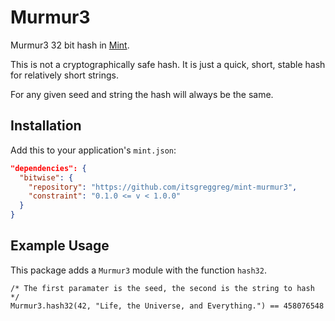 # Murmur3

Murmur3 32 bit hash in [Mint](https://mint-lang.org).

This is not a cryptographically safe hash. It is just a quick, short, stable hash
for relatively short strings.

For any given seed and string the hash will always be the same.

## Installation

Add this to your application's `mint.json`:

```json
"dependencies": {
  "bitwise": {
    "repository": "https://github.com/itsgreggreg/mint-murmur3",
    "constraint": "0.1.0 <= v < 1.0.0"
  }
}
```

## Example Usage

This package adds a `Murmur3` module with the function `hash32`.

```mint
/* The first paramater is the seed, the second is the string to hash */
Murmur3.hash32(42, "Life, the Universe, and Everything.") == 458076548
```
